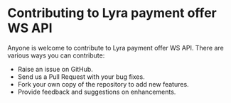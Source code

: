 # Contributing to Lyra payment offer WS API

Anyone is welcome to contribute to Lyra payment offer WS API. There are various ways you can contribute:

- Raise an issue on GitHub.
- Send us a Pull Request with your bug fixes.
- Fork your own copy of the repository to add new features.
- Provide feedback and suggestions on enhancements.
